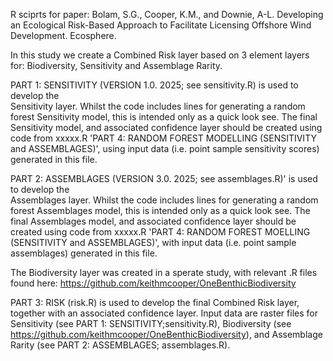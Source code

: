 R sciprts for paper: Bolam, S.G., Cooper, K.M., and 
Downie, A-L. Developing an Ecological Risk-Based Approach to Facilitate
Licensing Offshore Wind Development. Ecosphere.

In this study we create a Combined Risk layer based on 3 element layers for: 
Biodiversity, Sensitivity and Assemblage Rarity.

PART 1: SENSITIVITY (VERSION 1.0. 2025; see sensitivity.R) is used to develop the  
Sensitivity layer. Whilst the code includes lines for generating a random forest
Sensitivity model, this is intended only as a quick look see. The final 
Sensitivity model, and associated confidence layer should be created using code
from xxxxx.R 'PART 4: RANDOM FOREST MODELLING (SENSITIVITY and
ASSEMBLAGES)', using input data (i.e. point sample sensitivity scores) generated
in this file.

PART 2: ASSEMBLAGES (VERSION 3.0. 2025; see assemblages.R)' is used to develop the  
Assemblages layer. Whilst the code includes lines for generating a random forest
Assemblages model, this is intended only as a quick look see. The final Assemblages
model, and associated confidence layer should be created using code from xxxxx.R
'PART 4: RANDOM FOREST MOELLING (SENSITIVITY and ASSEMBLAGES)', with input data
(i.e. point sample assemblages) generated in this file.

The Biodiversity layer was created in a sperate study, with relevant .R files found
here: https://github.com/keithmcooper/OneBenthicBiodiversity

PART 3: RISK (risk.R) is used to develop the final Combined Risk layer,
together with an associated confidence layer. Input data are raster files for 
Sensitivity (see PART 1: SENSITIVITY;sensitivity.R), Biodiversity 
(see https://github.com/keithmcooper/OneBenthicBiodiversity), and Assemblage Rarity
(see PART 2: ASSEMBLAGES; assemblages.R).
